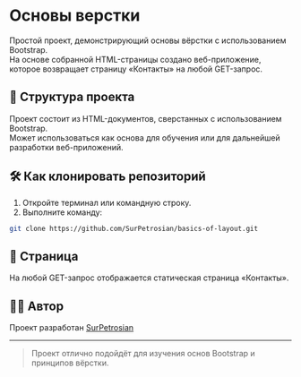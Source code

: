 # Основы верстки

Простой проект, демонстрирующий основы вёрстки с использованием Bootstrap.  
На основе собранной HTML-страницы создано веб-приложение, которое возвращает страницу «Контакты» на любой GET-запрос.

## 📁 Структура проекта

Проект состоит из HTML-документов, сверстанных с использованием Bootstrap.  
Может использоваться как основа для обучения или для дальнейшей разработки веб-приложений.

## 🛠 Как клонировать репозиторий

1. Откройте терминал или командную строку.
2. Выполните команду:

```bash
git clone https://github.com/SurPetrosian/basics-of-layout.git
```

## 📄 Страница

На любой GET-запрос отображается статическая страница «Контакты».

## 👨‍💻 Автор

Проект разработан [SurPetrosian](https://github.com/SurPetrosian)

---

> Проект отлично подойдёт для изучения основ Bootstrap и принципов вёрстки.

